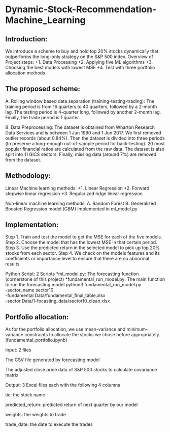 # Dynamic-Stock-Recommendation-Machine_Learning

## Introduction:
We introduce a scheme to buy and hold top 20% stocks dynamically that outperforms the long-only strategy on the S&P 500 index.
Overview of Project steps:
+1. Data Processing
+2. Applying five ML algorithms
+3. Choosing the best models with lowest MSE
+4. Test with three portfolio allocation methods

## The proposed scheme:
A. Rolling window based data separation (training-testing-trading):
The training period is from 16 quarters to 40 quarters, followed by a 2-month lag. The testing period is 4-quarter long, followed by another 2-month lag. Finally, the trade period is 1 quarter.

B. Data Preprocessing:
The dataset is obtained from Wharton Research Data Services and is between 1 Jun 1990 and 1 Jun 2017.
We first removed outlier records (about 0.84%). Then the dataset is divided into three periods (to preserve a long-enough out-of-sample period for back-testing). 20 most popular financial ratios are calculated from the raw data. The dataset is also split into 11 GICS sectors. Finally, missing data (around 7%) are removed from the dataset.

## Methodology:
Linear Machine learning methods:
+1. Linear Regression
+2. Forward stepwise linear regression
+3. Regularized ridge linear regression

Non-linear machine learning methods: 
A. Random Forest
B. Generalized Boosted Regression model (GBM)
Implemented in ml_model.py








## Implementation: 
Step 1. Train and test the model to get the MSE for each of the five models. 
Step 2. Choose the model that has the lowest MSE in that certain period.
Step 3. Use the predicted return in the selected model to pick up top 20% stocks from each sector.
Step 4. We check on the models features and its coefficients or importance level to ensure that there are no abnormal results.

Python Script: 2 Scripts
*ml_model.py: The forecasting function (cornerstone of this project)
*fundamental_run_model.py: The main function to run the forecasting model
python3 fundamental_run_model.py \
  -sector_name sector10 \
  -fundamental Data/fundamental_final_table.xlsx \
  -sector Data/1-focasting_data/sector10_clean.xlsx 


## Portfolio allocation:
As for the portfolio allocation, we use mean-variance and minimum-variance constraints to allocate the stocks we chose before appropriately. (fundamental_portfolio.ipynb)

 

Input: 2 files

The CSV file generated by forecasting model

The adjusted close price data of S&P 500 stocks to calculate covariance matrix 

 

Output: 3 Excel files each with the following 4 columns

tic: the stock name

predicted_return: predicted return of next quarter by our model

weights: the weights to trade

trade_date: the date to execute the trades






